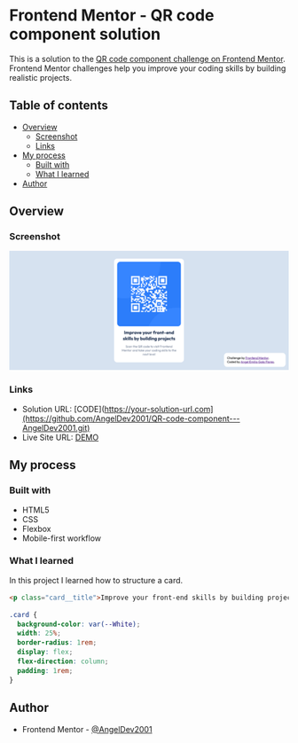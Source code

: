 # Frontend Mentor - QR code component solution

This is a solution to the [QR code component challenge on Frontend Mentor](https://www.frontendmentor.io/challenges/qr-code-component-iux_sIO_H). Frontend Mentor challenges help you improve your coding skills by building realistic projects.

## Table of contents

- [Overview](#overview)
  - [Screenshot](#screenshot)
  - [Links](#links)
- [My process](#my-process)
  - [Built with](#built-with)
  - [What I learned](#what-i-learned)
- [Author](#author)

## Overview

### Screenshot

![](./images/screenshot.png)

### Links

- Solution URL: [CODE](https://your-solution-url.com](https://github.com/AngelDev2001/QR-code-component---AngelDev2001.git)
- Live Site URL: [DEMO](https://angeldev2001.github.io/QR-code-component---AngelDev2001/)

## My process

### Built with

- HTML5
- CSS
- Flexbox
- Mobile-first workflow

### What I learned

In this project I learned how to structure a card.

```html
<p class="card__title">Improve your front-end skills by building projects</p>
```

```css
.card {
  background-color: var(--White);
  width: 25%;
  border-radius: 1rem;
  display: flex;
  flex-direction: column;
  padding: 1rem;
}
```

## Author

- Frontend Mentor - [@AngelDev2001](https://www.frontendmentor.io/profile/AngelDev2001)
